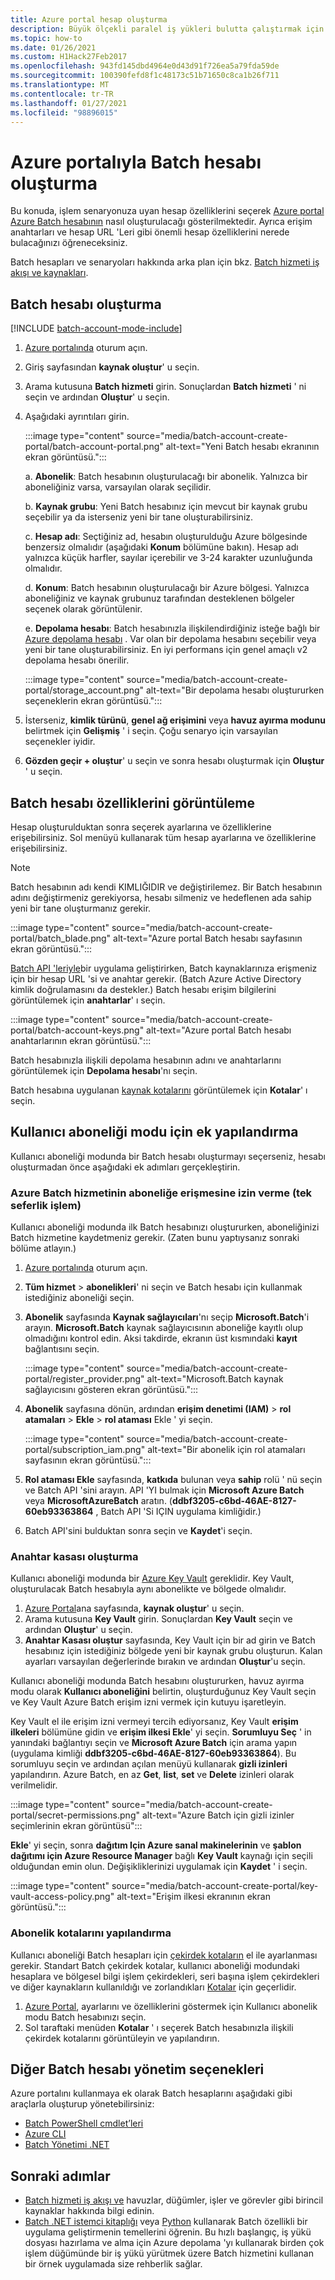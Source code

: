 ```yaml
---
title: Azure portal hesap oluşturma
description: Büyük ölçekli paralel iş yükleri bulutta çalıştırmak için Azure portalda bir Azure Batch hesabı oluşturmayı öğrenin
ms.topic: how-to
ms.date: 01/26/2021
ms.custom: H1Hack27Feb2017
ms.openlocfilehash: 943fd145dbd4964e0d43d91f726ea5a79fda59de
ms.sourcegitcommit: 100390fefd8f1c48173c51b71650c8ca1b26f711
ms.translationtype: MT
ms.contentlocale: tr-TR
ms.lasthandoff: 01/27/2021
ms.locfileid: "98896015"
---
```

# <a name="create-a-batch-account-with-the-azure-portal"></a>Azure portalıyla Batch hesabı oluşturma

Bu konuda, işlem senaryonuza uyan hesap özelliklerini seçerek [Azure portal](https://portal.azure.com) [Azure Batch hesabının](accounts.md) nasıl oluşturulacağı gösterilmektedir. Ayrıca erişim anahtarları ve hesap URL 'Leri gibi önemli hesap özelliklerini nerede bulacağınızı öğreneceksiniz.

Batch hesapları ve senaryoları hakkında arka plan için bkz. [Batch hizmeti iş akışı ve kaynakları](batch-service-workflow-features.md).

## <a name="create-a-batch-account"></a>Batch hesabı oluşturma

[!INCLUDE [batch-account-mode-include](../../includes/batch-account-mode-include.md)]

1. [Azure portalında](https://portal.azure.com) oturum açın.

1. Giriş sayfasından **kaynak oluştur**' u seçin.

1. Arama kutusuna **Batch hizmeti** girin. Sonuçlardan **Batch hizmeti** ' ni seçin ve ardından **Oluştur**' u seçin.

1. Aşağıdaki ayrıntıları girin.

    :::image type="content" source="media/batch-account-create-portal/batch-account-portal.png" alt-text="Yeni Batch hesabı ekranının ekran görüntüsü.":::

    a. **Abonelik**: Batch hesabının oluşturulacağı bir abonelik. Yalnızca bir aboneliğiniz varsa, varsayılan olarak seçilidir.

    b. **Kaynak grubu**: Yeni Batch hesabınız için mevcut bir kaynak grubu seçebilir ya da isterseniz yeni bir tane oluşturabilirsiniz.

    c. **Hesap adı**: Seçtiğiniz ad, hesabın oluşturulduğu Azure bölgesinde benzersiz olmalıdır (aşağıdaki **Konum** bölümüne bakın). Hesap adı yalnızca küçük harfler, sayılar içerebilir ve 3-24 karakter uzunluğunda olmalıdır.

    d. **Konum**: Batch hesabının oluşturulacağı bir Azure bölgesi. Yalnızca aboneliğiniz ve kaynak grubunuz tarafından desteklenen bölgeler seçenek olarak görüntülenir.

    e. **Depolama hesabı**: Batch hesabınızla ilişkilendirdiğiniz isteğe bağlı bir [Azure depolama hesabı](accounts.md#azure-storage-accounts) . Var olan bir depolama hesabını seçebilir veya yeni bir tane oluşturabilirsiniz. En iyi performans için genel amaçlı v2 depolama hesabı önerilir.

    :::image type="content" source="media/batch-account-create-portal/storage_account.png" alt-text="Bir depolama hesabı oluştururken seçeneklerin ekran görüntüsü.":::

1. İsterseniz, **kimlik türünü**, **genel ağ erişimini** veya **havuz ayırma modunu** belirtmek için **Gelişmiş** ' i seçin. Çoğu senaryo için varsayılan seçenekler iyidir.

1. **Gözden geçir + oluştur**' u seçin ve sonra hesabı oluşturmak için **Oluştur** ' u seçin.

## <a name="view-batch-account-properties"></a>Batch hesabı özelliklerini görüntüleme

Hesap oluşturulduktan sonra seçerek ayarlarına ve özelliklerine erişebilirsiniz. Sol menüyü kullanarak tüm hesap ayarlarına ve özelliklerine erişebilirsiniz.

> [!NOTE]
> Batch hesabının adı kendi KIMLIĞIDIR ve değiştirilemez. Bir Batch hesabının adını değiştirmeniz gerekiyorsa, hesabı silmeniz ve hedeflenen ada sahip yeni bir tane oluşturmanız gerekir.

:::image type="content" source="media/batch-account-create-portal/batch_blade.png" alt-text="Azure portal Batch hesabı sayfasının ekran görüntüsü.":::

[Batch API 'leriyle](batch-apis-tools.md#azure-accounts-for-batch-development)bir uygulama geliştirirken, Batch kaynaklarınıza erişmeniz için bir hesap URL 'si ve anahtar gerekir. (Batch Azure Active Directory kimlik doğrulamasını da destekler.) Batch hesabı erişim bilgilerini görüntülemek için **anahtarlar**' ı seçin.

:::image type="content" source="media/batch-account-create-portal/batch-account-keys.png" alt-text="Azure portal Batch hesabı anahtarlarının ekran görüntüsü.":::

Batch hesabınızla ilişkili depolama hesabının adını ve anahtarlarını görüntülemek için **Depolama hesabı**'nı seçin.

Batch hesabına uygulanan [kaynak kotalarını](batch-quota-limit.md) görüntülemek için **Kotalar**' ı seçin.

## <a name="additional-configuration-for-user-subscription-mode"></a>Kullanıcı aboneliği modu için ek yapılandırma

Kullanıcı aboneliği modunda bir Batch hesabı oluşturmayı seçerseniz, hesabı oluşturmadan önce aşağıdaki ek adımları gerçekleştirin.

### <a name="allow-azure-batch-to-access-the-subscription-one-time-operation"></a>Azure Batch hizmetinin aboneliğe erişmesine izin verme (tek seferlik işlem)

Kullanıcı aboneliği modunda ilk Batch hesabınızı oluştururken, aboneliğinizi Batch hizmetine kaydetmeniz gerekir. (Zaten bunu yaptıysanız sonraki bölüme atlayın.)

1. [Azure portalında](https://portal.azure.com) oturum açın.

1. **Tüm hizmet**  >  **abonelikleri**' ni seçin ve Batch hesabı için kullanmak istediğiniz aboneliği seçin.

1. **Abonelik** sayfasında **Kaynak sağlayıcıları**'nı seçip **Microsoft.Batch**'i arayın. **Microsoft.Batch** kaynak sağlayıcısının aboneliğe kayıtlı olup olmadığını kontrol edin. Aksi takdirde, ekranın üst kısmındaki **kayıt** bağlantısını seçin.

    :::image type="content" source="media/batch-account-create-portal/register_provider.png" alt-text="Microsoft.Batch kaynak sağlayıcısını gösteren ekran görüntüsü.":::

1. **Abonelik** sayfasına dönün, ardından **erişim denetimi (IAM)**  >  **rol atamaları**  >  **Ekle**  >  **rol ataması** Ekle ' yi seçin.

    :::image type="content" source="media/batch-account-create-portal/subscription_iam.png" alt-text="Bir abonelik için rol atamaları sayfasının ekran görüntüsü.":::

1. **Rol ataması Ekle** sayfasında, **katkıda** bulunan veya **sahip** rolü ' nü seçin ve Batch API 'sini arayın. API 'YI bulmak için **Microsoft Azure Batch** veya **MicrosoftAzureBatch** aratın. (**ddbf3205-c6bd-46AE-8127-60eb93363864** , Batch API 'Si IÇIN uygulama kimliğidir.)

1. Batch API'sini bulduktan sonra seçin ve **Kaydet**'i seçin.

### <a name="create-a-key-vault"></a>Anahtar kasası oluşturma

Kullanıcı aboneliği modunda bir [Azure Key Vault](../key-vault/general/overview.md) gereklidir. Key Vault, oluşturulacak Batch hesabıyla aynı abonelikte ve bölgede olmalıdır.

1. [Azure Portal](https://portal.azure.com)ana sayfasında, **kaynak oluştur**' u seçin.
1. Arama kutusuna **Key Vault** girin. Sonuçlardan **Key Vault** seçin ve ardından **Oluştur**' u seçin.
1. **Anahtar Kasası oluştur** sayfasında, Key Vault için bir ad girin ve Batch hesabınız için istediğiniz bölgede yeni bir kaynak grubu oluşturun. Kalan ayarları varsayılan değerlerinde bırakın ve ardından **Oluştur**'u seçin.

Kullanıcı aboneliği modunda Batch hesabını oluştururken, havuz ayırma modu olarak **Kullanıcı aboneliğini** belirtin, oluşturduğunuz Key Vault seçin ve Key Vault Azure Batch erişim izni vermek için kutuyu işaretleyin.

Key Vault el ile erişim izni vermeyi tercih ediyorsanız, Key Vault **erişim ilkeleri** bölümüne gidin ve **erişim ilkesi Ekle**' yi seçin. **Sorumluyu Seç** ' in yanındaki bağlantıyı seçin ve **Microsoft Azure Batch** için arama yapın (uygulama kimliği **ddbf3205-c6bd-46AE-8127-60eb93363864**). Bu sorumluyu seçin ve ardından açılan menüyü kullanarak **gizli izinleri** yapılandırın. Azure Batch, en az **Get**, **list**, **set** ve **Delete** izinleri olarak verilmelidir.

:::image type="content" source="media/batch-account-create-portal/secret-permissions.png" alt-text="Azure Batch için gizli izinler seçimlerinin ekran görüntüsü":::

**Ekle**' yi seçin, sonra **dağıtım Için Azure sanal makinelerinin** ve **şablon dağıtımı için Azure Resource Manager** bağlı **Key Vault** kaynağı için seçili olduğundan emin olun. Değişikliklerinizi uygulamak için **Kaydet** ' i seçin.

:::image type="content" source="media/batch-account-create-portal/key-vault-access-policy.png" alt-text="Erişim ilkesi ekranının ekran görüntüsü.":::

### <a name="configure-subscription-quotas"></a>Abonelik kotalarını yapılandırma

Kullanıcı aboneliği Batch hesapları için [çekirdek kotaların](batch-quota-limit.md) el ile ayarlanması gerekir. Standart Batch çekirdek kotalar, kullanıcı aboneliği modundaki hesaplara ve bölgesel bilgi işlem çekirdekleri, seri başına işlem çekirdekleri ve diğer kaynakların kullanıldığı ve zorlandıkları [Kotalar](../azure-resource-manager/management/azure-subscription-service-limits.md) için geçerlidir.

1. [Azure Portal](https://portal.azure.com), ayarlarını ve özelliklerini göstermek için Kullanıcı abonelik modu Batch hesabınızı seçin.
1. Sol taraftaki menüden **Kotalar** ' ı seçerek Batch hesabınızla ilişkili çekirdek kotalarını görüntüleyin ve yapılandırın.

## <a name="other-batch-account-management-options"></a>Diğer Batch hesabı yönetim seçenekleri

Azure portalını kullanmaya ek olarak Batch hesaplarını aşağıdaki gibi araçlarla oluşturup yönetebilirsiniz:

- [Batch PowerShell cmdlet’leri](batch-powershell-cmdlets-get-started.md)
- [Azure CLI](batch-cli-get-started.md)
- [Batch Yönetimi .NET](batch-management-dotnet.md)

## <a name="next-steps"></a>Sonraki adımlar

- [Batch hizmeti iş akışı ve](batch-service-workflow-features.md) havuzlar, düğümler, işler ve görevler gibi birincil kaynaklar hakkında bilgi edinin.
- [Batch .NET istemci kitaplığı](quick-run-dotnet.md) veya [Python](quick-run-python.md) kullanarak Batch özellikli bir uygulama geliştirmenin temellerini öğrenin. Bu hızlı başlangıç, iş yükü dosyası hazırlama ve alma için Azure depolama 'yı kullanarak birden çok işlem düğümünde bir iş yükü yürütmek üzere Batch hizmetini kullanan bir örnek uygulamada size rehberlik sağlar.